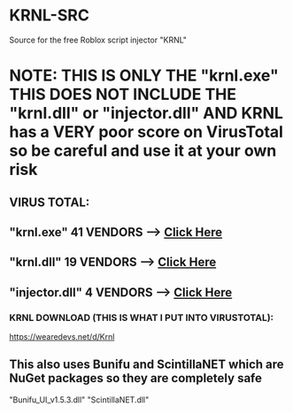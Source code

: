 # KRNL-SRC
Source for the free Roblox script injector "KRNL"

# NOTE: THIS IS ONLY THE "krnl.exe" THIS DOES NOT INCLUDE THE "krnl.dll" or "injector.dll" AND KRNL has a VERY poor score on VirusTotal so be careful and use it at your own risk

## VIRUS TOTAL:
"krnl.exe"        41 VENDORS   -->   [Click Here](https://www.virustotal.com/gui/file/16a708453fef15c6949ef6278020b9df440bb5e93d2b644dacc37729f3e6c09f)
------
"krnl.dll"        19 VENDORS   -->   [Click Here](https://www.virustotal.com/gui/file/e49cc1b09722be02d000f0091fc287aaae4bb100e1009d2b2a5221cd3218fb6c)
------
"injector.dll"     4 VENDORS   -->   [Click Here](https://www.virustotal.com/gui/file/4cd782cfc5344a942f3f0a61c021122ded48b5e175de76f393419901708c04d4)
------

### KRNL DOWNLOAD (THIS IS WHAT I PUT INTO VIRUSTOTAL):
https://wearedevs.net/d/Krnl

This also uses Bunifu and ScintillaNET which are NuGet packages so they are completely safe
------
"Bunifu_UI_v1.5.3.dll"
"ScintillaNET.dll"
